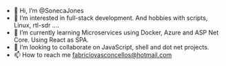 - 👋 Hi, I’m @SonecaJones
- 👀 I’m interested in full-stack development. And hobbies with scripts, Linux, rtl-sdr .... 
- 🌱 I’m currently learning Microservices using Docker, Azure and ASP Net Core. Using React as SPA.
- 💞️ I’m looking to collaborate on JavaScript, shell and dot net projects.
- 📫 How to reach me fabriciovasconcellos@hotmail.com

<!---
SonecaJones/SonecaJones is a ✨ special ✨ repository because its `README.md` (this file) appears on your GitHub profile.
You can click the Preview link to take a look at your changes.
--->
